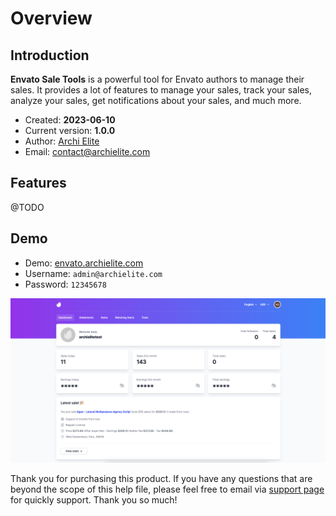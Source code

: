 # Overview

## Introduction

**Envato Sale Tools** is a powerful tool for Envato authors to manage their sales. It provides a lot of features to
manage your sales, track your sales, analyze your sales, get notifications about your sales, and much more.

- Created: **2023-06-10**
- Current version: **1.0.0**
- Author: [Archi Elite](https://archielite.com)
- Email: contact@archielite.com

## Features

@TODO

## Demo

- Demo: [envato.archielite.com](https://envato.archielite.com)
- Username: `admin@archielite.com`
- Password: `12345678`

![Overview](images/overview.png)

Thank you for purchasing this product. If you have any questions that are beyond the scope of this help file, please
feel free to email via [support page](https://support.archielite.com) for quickly support. Thank you so much!
